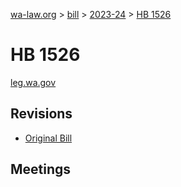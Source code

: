 [wa-law.org](/) > [bill](/bill/) > [2023-24](/bill/2023-24/) > [HB 1526](/bill/2023-24/hb/1526/)

# HB 1526
[leg.wa.gov](https://app.leg.wa.gov/billsummary?BillNumber=1526&Year=2023&Initiative=false)

## Revisions
* [Original Bill](1/)

## Meetings